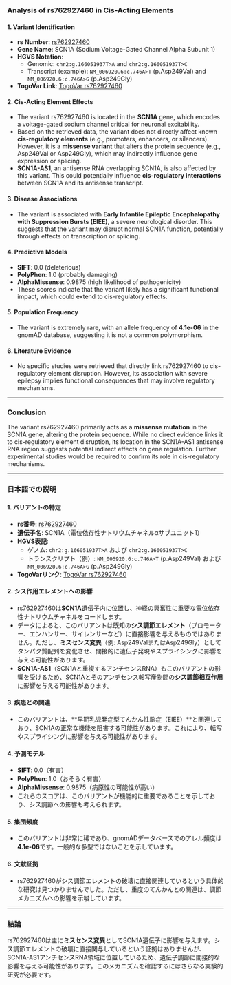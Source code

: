 ### Analysis of rs762927460 in Cis-Acting Elements

#### 1. **Variant Identification**
   - **rs Number**: [rs762927460](https://identifiers.org/dbsnp/rs762927460)
   - **Gene Name**: SCN1A (Sodium Voltage-Gated Channel Alpha Subunit 1)
   - **HGVS Notation**:
     - Genomic: `chr2:g.166051937T>A` and `chr2:g.166051937T>C`
     - Transcript (example): `NM_006920.6:c.746A>T` (p.Asp249Val) and `NM_006920.6:c.746A>G` (p.Asp249Gly)
   - **TogoVar Link**: [TogoVar rs762927460](https://togovar.org/variant/2-166051937-T-A)

#### 2. **Cis-Acting Element Effects**
   - The variant rs762927460 is located in the **SCN1A** gene, which encodes a voltage-gated sodium channel critical for neuronal excitability.
   - Based on the retrieved data, the variant does not directly affect known **cis-regulatory elements** (e.g., promoters, enhancers, or silencers). However, it is a **missense variant** that alters the protein sequence (e.g., Asp249Val or Asp249Gly), which may indirectly influence gene expression or splicing.
   - **SCN1A-AS1**, an antisense RNA overlapping SCN1A, is also affected by this variant. This could potentially influence **cis-regulatory interactions** between SCN1A and its antisense transcript.

#### 3. **Disease Associations**
   - The variant is associated with **Early Infantile Epileptic Encephalopathy with Suppression Bursts (EIEE)**, a severe neurological disorder. This suggests that the variant may disrupt normal SCN1A function, potentially through effects on transcription or splicing.

#### 4. **Predictive Models**
   - **SIFT**: 0.0 (deleterious)
   - **PolyPhen**: 1.0 (probably damaging)
   - **AlphaMissense**: 0.9875 (high likelihood of pathogenicity)
   - These scores indicate that the variant likely has a significant functional impact, which could extend to cis-regulatory effects.

#### 5. **Population Frequency**
   - The variant is extremely rare, with an allele frequency of **4.1e-06** in the gnomAD database, suggesting it is not a common polymorphism.

#### 6. **Literature Evidence**
   - No specific studies were retrieved that directly link rs762927460 to cis-regulatory element disruption. However, its association with severe epilepsy implies functional consequences that may involve regulatory mechanisms.

---

### Conclusion
The variant rs762927460 primarily acts as a **missense mutation** in the SCN1A gene, altering the protein sequence. While no direct evidence links it to cis-regulatory element disruption, its location in the SCN1A-AS1 antisense RNA region suggests potential indirect effects on gene regulation. Further experimental studies would be required to confirm its role in cis-regulatory mechanisms.

---

### 日本語での説明

#### 1. **バリアントの特定**
   - **rs番号**: [rs762927460](https://identifiers.org/dbsnp/rs762927460)
   - **遺伝子名**: SCN1A（電位依存性ナトリウムチャネルαサブユニット1）
   - **HGVS表記**:
     - ゲノム: `chr2:g.166051937T>A` および `chr2:g.166051937T>C`
     - トランスクリプト（例）: `NM_006920.6:c.746A>T` (p.Asp249Val) および `NM_006920.6:c.746A>G` (p.Asp249Gly)
   - **TogoVarリンク**: [TogoVar rs762927460](https://togovar.org/variant/2-166051937-T-A)

#### 2. **シス作用エレメントへの影響**
   - rs762927460は**SCN1A**遺伝子内に位置し、神経の興奮性に重要な電位依存性ナトリウムチャネルをコードします。
   - データによると、このバリアントは既知の**シス調節エレメント**（プロモーター、エンハンサー、サイレンサーなど）に直接影響を与えるものではありません。ただし、**ミスセンス変異**（例: Asp249ValまたはAsp249Gly）としてタンパク質配列を変化させ、間接的に遺伝子発現やスプライシングに影響を与える可能性があります。
   - **SCN1A-AS1**（SCN1Aと重複するアンチセンスRNA）もこのバリアントの影響を受けるため、SCN1Aとそのアンチセンス転写産物間の**シス調節相互作用**に影響を与える可能性があります。

#### 3. **疾患との関連**
   - このバリアントは、**早期乳児発症型てんかん性脳症（EIEE）**と関連しており、SCN1Aの正常な機能を阻害する可能性があります。これにより、転写やスプライシングに影響を与える可能性があります。

#### 4. **予測モデル**
   - **SIFT**: 0.0（有害）
   - **PolyPhen**: 1.0（おそらく有害）
   - **AlphaMissense**: 0.9875（病原性の可能性が高い）
   - これらのスコアは、このバリアントが機能的に重要であることを示しており、シス調節への影響も考えられます。

#### 5. **集団頻度**
   - このバリアントは非常に稀であり、gnomADデータベースでのアレル頻度は**4.1e-06**です。一般的な多型ではないことを示しています。

#### 6. **文献証拠**
   - rs762927460がシス調節エレメントの破壊に直接関連しているという具体的な研究は見つかりませんでした。ただし、重度のてんかんとの関連は、調節メカニズムへの影響を示唆しています。

---

### 結論
rs762927460は主に**ミスセンス変異**としてSCN1A遺伝子に影響を与えます。シス調節エレメントの破壊に直接関与しているという証拠はありませんが、SCN1A-AS1アンチセンスRNA領域に位置しているため、遺伝子調節に間接的な影響を与える可能性があります。このメカニズムを確認するにはさらなる実験的研究が必要です。